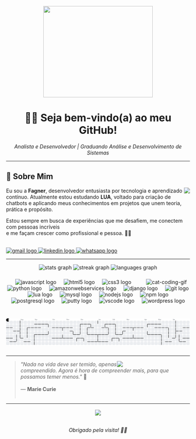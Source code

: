 <div align="center" >
  <img align="center" height="250" src="https://github.com/user-attachments/assets/fddcdbcd-5ea2-4416-9f59-ca7fd9394aca" width="300">
</div>

<h1 align="center"> 👩‍💻 Seja bem-vindo(a) ao meu GitHub! </h1> 

<p align="center"><i>Analista e Desenvolvedor | Graduando Análise e Desenvolvimento de Sistemas</i></p>

---

## 🌟 Sobre Mim


<img align="right" height="150" src="https://user-images.githubusercontent.com/74038190/225813708-98b745f2-7d22-48cf-9150-083f1b00d6c9.gif"  />

<div align="left" >
  
Eu sou a **Fagner**, desenvolvedor entusiasta por tecnologia e aprendizado contínuo. Atualmente estou estudando **LUA**, voltado para criação de chatbots e aplicando meus conhecimentos em projetos
que unem teoria, prática e propósito.

Estou sempre em busca de experiências que me desafiem, me conectem com pessoas incríveis 
<br>
e me façam crescer como profissional e pessoa. 🤝✨
<br><br>

</div>

<div align="left">
  
  <a href="https://mailto:fagner.garu@gmail.com?subject=Contato+por+Link&body=Ol%C3%A1+Fagner,+podemos+conversar?">
  <img src="https://img.shields.io/static/v1?message=Gmail&logo=gmail&label=&color=D14836&logoColor=white&labelColor=&style=for-the-badge" height="35" alt="gmail logo"  />
  </a>
  
  <a href="https://www.linkedin.com/in/fagner-silva-975290264">
  <img src="https://img.shields.io/static/v1?message=LinkedIn&logo=linkedin&label=&color=0077B5&logoColor=white&labelColor=&style=for-the-badge" height="35" alt="linkedin logo"  />
  </a>
  
  <a href="https://wa.me/5548996483551">
  <img src="https://img.shields.io/static/v1?message=Whatsapp&logo=whatsapp&label=&color=25D366&logoColor=white&labelColor=&style=for-the-badge" height="35" alt="whatsapp logo"  />
  </a>
  
</div>

---

<div align="center">
  
  <img src="https://github-readme-stats.vercel.app/api?username=FagnerGaru&hide_title=false&hide_rank=false&show_icons=true&include_all_commits=true&count_private=true&disable_animations=false&theme=tokyonight&locale=en&hide_border=false" height="137" alt="stats graph"  />
  
 <img src="https://streak-stats.demolab.com?user=FagnerGaru&locale=en&mode=weekly&theme=tokyonight&hide_border=false&border_radius=6" height="137" alt="streak graph"  />
 
<img src="https://github-readme-stats.vercel.app/api/top-langs?username=FagnerGaru&locale=en&hide_title=false&layout=compact&card_width=320&langs_count=8&theme=tokyonight&hide_border=false" height="137" alt="languages graph"  />

</div>

###

<img align="right" alt="cat-coding-gif" src="https://media.giphy.com/media/JIX9t2j0ZTN9S/giphy.gif" width="120" />

###

<div align="center">
  <img src="https://cdn.jsdelivr.net/gh/devicons/devicon/icons/javascript/javascript-original.svg" height="50" alt="javascript logo"  />
  <img width="12" />
  <img src="https://cdn.jsdelivr.net/gh/devicons/devicon/icons/html5/html5-original.svg" height="50" alt="html5 logo"  />
  <img width="12" />
  <img src="https://cdn.jsdelivr.net/gh/devicons/devicon/icons/css3/css3-original.svg" height="50" alt="css3 logo"  />
  <img width="12" />
  <img src="https://cdn.jsdelivr.net/gh/devicons/devicon/icons/python/python-original.svg" height="50" alt="python logo"  />
  <img width="12" />
  <img src="https://cdn.jsdelivr.net/gh/devicons/devicon/icons/amazonwebservices/amazonwebservices-line-wordmark.svg" height="50" alt="amazonwebservices logo"  />
  <img width="12" />
  <img src="https://cdn.jsdelivr.net/gh/devicons/devicon/icons/django/django-plain.svg" height="50" alt="django logo"  />
  <img width="12" />
  <img src="https://cdn.jsdelivr.net/gh/devicons/devicon/icons/git/git-original.svg" height="50" alt="git logo"  />
  <img width="12" />
  <img src="https://cdn.jsdelivr.net/gh/devicons/devicon/icons/lua/lua-original.svg" height="50" alt="lua logo"  />
  <img width="12" />
  <img src="https://cdn.jsdelivr.net/gh/devicons/devicon/icons/mysql/mysql-original.svg" height="50" alt="mysql logo"  />
  <img width="12" />
  <img src="https://cdn.jsdelivr.net/gh/devicons/devicon/icons/nodejs/nodejs-original.svg" height="50" alt="nodejs logo"  />
  <img width="12" />
  <img src="https://cdn.jsdelivr.net/gh/devicons/devicon/icons/npm/npm-original-wordmark.svg" height="50" alt="npm logo"  />
  <img width="12" />
  <br>
  <img src="https://cdn.jsdelivr.net/gh/devicons/devicon/icons/postgresql/postgresql-original.svg" height="50" alt="postgresql logo"  />
  <img width="12" />
  <img src="https://cdn.jsdelivr.net/gh/devicons/devicon/icons/putty/putty-original.svg" height="50" alt="putty logo"  />
  <img width="12" />
  <img src="https://cdn.jsdelivr.net/gh/devicons/devicon/icons/vscode/vscode-original.svg" height="50" alt="vscode logo"  />
  <img width="12" />
  <img src="https://cdn.jsdelivr.net/gh/devicons/devicon/icons/wordpress/wordpress-original.svg" height="50" alt="wordpress logo"  />
</div>

###

<br clear="both">

<picture>
  <source media="(prefers-color-scheme: dark)" srcset="https://raw.githubusercontent.com/FagnerGaru/FagnerGaru/output/pacman-contribution-graph-dark.svg">
  <source media="(prefers-color-scheme: light)" srcset="https://raw.githubusercontent.com/FagnerGaru/FagnerGaru/output/pacman-contribution-graph.svg">
  <img alt="pacman contribution graph" src="https://raw.githubusercontent.com/FagnerGaru/FagnerGaru/output/pacman-contribution-graph.svg">
</picture>

###

---
<img src="https://github.com/Anmol-Baranwal/Cool-GIFs-For-GitHub/assets/74038190/a754eac4-5a8b-4e8f-922b-aff555400790" width="200" align="right">

<div align="left" >
  
> _"Nada na vida deve ser temido, apenas compreendido. Agora é hora de compreender mais, para que possamos temer menos."_ 🧠
> <br><br>
> — **Marie Curie**
> <br><br>

</div>

---

<div align="center">
  <img align="center" height="50" src="https://user-images.githubusercontent.com/74038190/212284158-e840e285-664b-44d7-b79b-e264b5e54825.gif"  />
</div>
<br>
<p align="center"><i>Obrigado pela visita! 🙋‍♂️</i></p>
 
 

